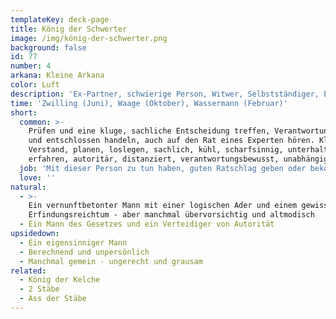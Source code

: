 ```yaml
---
templateKey: deck-page
title: König der Schwerter
image: /img/könig-der-schwerter.png
background: false
id: 77
number: 4
arkana: Kleine Arkana
color: Luft
description: 'Ex-Partner, schwierige Person, Witwer, Selbstständiger, Experte'
time: 'Zwilling (Juni), Waage (Oktober), Wassermann (Februar)'
short:
  common: >-
    Prüfen und eine kluge, sachliche Entscheidung treffen, Verantwortungsbewusst
    und entschlossen handeln, auch auf den Rat eines Experten hören. Kluger
    Verstand, planen, loslegen, sachlich, kühl, scharfsinnig, unterhaltsam,
    erfahren, autoritär, distanziert, verantwortungsbewusst, unabhängig
  job: 'Mit dieser Person zu tun haben, guten Ratschlag geben oder bekommen'
  love: ''
natural:
  - >-
    Ein vernunftbetonter Mann mit einer logischen Ader und einem gewissen
    Erfindungsreichtum - aber manchmal übervorsichtig und altmodisch
  - Ein Mann des Gesetzes und ein Verteidiger von Autorität
upsidedown:
  - Ein eigensinniger Mann
  - Berechnend und unpersönlich
  - Manchmal gemein - ungerecht und grausam
related:
  - König der Kelche
  - 2 Stäbe
  - Ass der Stäbe
---
```


